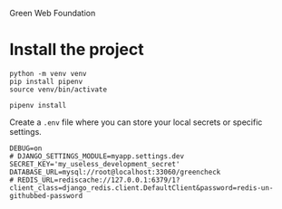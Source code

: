 Green Web Foundation

# Install the project

```
python -m venv venv
pip install pipenv
source venv/bin/activate

pipenv install
```


Create a `.env` file where you can store your local secrets or specific settings. 

```
DEBUG=on
# DJANGO_SETTINGS_MODULE=myapp.settings.dev
SECRET_KEY='my_useless_development_secret'
DATABASE_URL=mysql://root@localhost:33060/greencheck
# REDIS_URL=rediscache://127.0.0.1:6379/1?client_class=django_redis.client.DefaultClient&password=redis-un-githubbed-password

```
